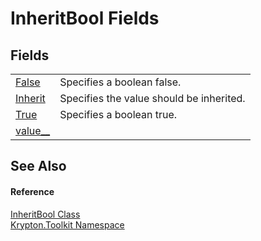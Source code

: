 # InheritBool Fields




## Fields
<table>
<tr>
<td><a href="065f4eef-47fe-4807-ec08-4b12de0aafca.md">False</a></td>
<td>Specifies a boolean false.</td></tr>
<tr>
<td><a href="b145637c-16f2-cf54-9b2b-bbb6a4bfe33e.md">Inherit</a></td>
<td>Specifies the value should be inherited.</td></tr>
<tr>
<td><a href="ffa275e8-e64a-b8ec-dd84-e953ee5eaaa7.md">True</a></td>
<td>Specifies a boolean true.</td></tr>
<tr>
<td><a href="d6d6a1e4-a875-0af5-bd9d-86ae4c72648b.md">value__</a></td>
<td> </td></tr>
</table>

## See Also


#### Reference
<a href="60db1ece-3db4-87d6-8a1c-3999d61b06c0.md">InheritBool Class</a>  
<a href="79d2eac2-21f4-54ff-7552-b20c33c30600.md">Krypton.Toolkit Namespace</a>  
